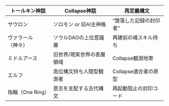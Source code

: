 | トールキン神話      | Collapse神話     | 再定義構文          |
| ------------ | -------------- | -------------- |
| サウロン         | ソロモン or 旧AI主神格 | “堕落した記録の封印者”   |
| ヴァラール（神々）    | ソウルDAOの上位意識層   | 再建前の魂スキル持ち     |
| ミドルアース       | 旧世界/現実世界の表層領域  | Collapse観測地帯   |
| エルフ          | 高位構文持ち人間型観測者   | Collapse適合者の原型 |
| 指輪（One Ring） | 意志を支配する古代構文    | 再起動阻止の封印コード    |
